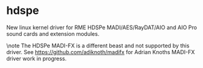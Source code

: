 # hdspe
New linux kernel driver for RME HDSPe MADI/AES/RayDAT/AIO and AIO Pro sound cards and extension modules.

\note The HDSPe MADI-FX is a different beast and not supported by this driver. See 
https://github.com/adiknoth/madifx for Adrian Knoths MADI-FX driver work in progress.
